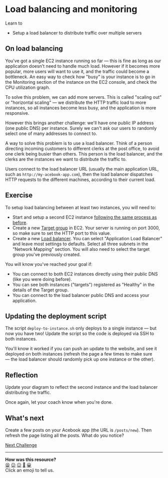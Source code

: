 # Load balancing and monitoring

Learn to
 * Setup a load balancer to distribute traffic over multiple servers

## On load balancing

You've got a single EC2 instance running so far — this is fine as long as our
application doesn't need to handle much load. However if it becomes more
popular, more users will want to use it, and the traffic could become a
bottleneck. An easy way to check how "busy" is your instance is to go in the
Monitoring section of the instance on the EC2 console, and check the CPU
utilization graph.

To solve this problem, we can add more servers. This is called "scaling out" or
"horizontal scaling" — we distribute the HTTP traffic load to more instances, so
all instances become less busy, and the application is more responsive.

However this brings another challenge: we'll have one public IP address (one
public DNS) per instance. Surely we can't ask our users to randomly select one
of many addresses to connect to.

A way to solve this problem is to use a load balancer. Think of a person
directing incoming customers to different clerks at the post office, to avoid
one clerk being busier than others. This person is the load balancer, and the
clerks are the instances we want to distribute the traffic to.

Users connect to the load balancer URL (usually the main application URL, such
as `http://my-acebook-app.com`), then the load balancer dispatches HTTP requests
to the different machines, according to their current load.

## Exercise

To setup load balancing between at least two instances, you will need to:
 * Start and setup a second EC2 instance [following the same process as
   before](01_deploy_on_ec2.md).
 * Create a new [Target
   group](https://eu-west-2.console.aws.amazon.com/ec2/home?region=eu-west-2#TargetGroups:)
   in EC2. Your server is running on port 3000, so make sure to set the HTTP
   port to this value.
 * Create a new [Load
   balancer](https://eu-west-2.console.aws.amazon.com/ec2/home?region=eu-west-2#LoadBalancers:).
   You can select "Application Load Balancer" and leave most settings to
   defaults. Select all three subnets in the "Network Mapping" section. You will
   also need to select the target group you've previously created.

You will know you've reached your goal if:
 * You can connect to both EC2 instances directly using their public DNS (like
   you were doing before).
 * You can see both instances ("targets") registered as "Healthy" in the details
   of the Target group.
 * You can connect to the load balancer public DNS and access your application.

## Updating the deployment script

The script `deploy-to-instance.sh` only deploys to a single instance — but now
you have two! Update the script so the code is deployed via SSH to both
instances.

You'll know it worked if you can push an update to the website, and see it
deployed on both instances (refresh the page a few times to make sure — the load
balancer should randomly pick up one instance or the other).

## Reflection

Update your diagram to reflect the second instance and the load balancer
distributing the traffic.

Once again, let your coach know when you're done.

## What's next

Create a few posts on your Acebook app (the URL is `/posts/new`). Then refresh
the page listing all the posts. What do you notice?



[Next Challenge](06_external_database.md)

<!-- BEGIN GENERATED SECTION DO NOT EDIT -->

---

**How was this resource?**  
[😫](https://airtable.com/shrUJ3t7KLMqVRFKR?prefill_Repository=makersacademy%2Fdevops-course&prefill_File=acebook-on-aws%2Fprojects%2F05_load_balancing.md&prefill_Sentiment=😫) [😕](https://airtable.com/shrUJ3t7KLMqVRFKR?prefill_Repository=makersacademy%2Fdevops-course&prefill_File=acebook-on-aws%2Fprojects%2F05_load_balancing.md&prefill_Sentiment=😕) [😐](https://airtable.com/shrUJ3t7KLMqVRFKR?prefill_Repository=makersacademy%2Fdevops-course&prefill_File=acebook-on-aws%2Fprojects%2F05_load_balancing.md&prefill_Sentiment=😐) [🙂](https://airtable.com/shrUJ3t7KLMqVRFKR?prefill_Repository=makersacademy%2Fdevops-course&prefill_File=acebook-on-aws%2Fprojects%2F05_load_balancing.md&prefill_Sentiment=🙂) [😀](https://airtable.com/shrUJ3t7KLMqVRFKR?prefill_Repository=makersacademy%2Fdevops-course&prefill_File=acebook-on-aws%2Fprojects%2F05_load_balancing.md&prefill_Sentiment=😀)  
Click an emoji to tell us.

<!-- END GENERATED SECTION DO NOT EDIT -->
